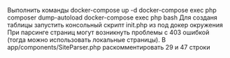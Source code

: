 Выполнить команды
docker-compose up -d
docker-compose exec php composer dump-autoload
docker-compose exec php bash
Для созданя таблицы запустить консольный скрипт init.php из под докер окружения
При парсинге страниц могут возникнуть проблемы с 403 ошибкой (тогда можно использовать локальные страницы). 
В app/components/SiteParser.php раскомментировать 29 и 47 строки
